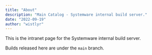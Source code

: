 ```yaml
---
title: "About"
description: "Main Catalog - Systemware internal build server."
date: "2022-09-19"
author: "wistlyr"
---
```


This is the intranet page for the Systemware internal build server.

Builds released here are under the `main` branch.
